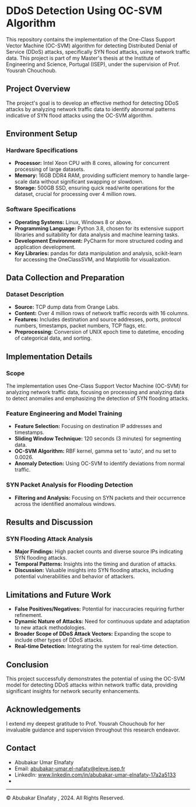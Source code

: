 # DDoS Detection Using OC-SVM Algorithm

This repository contains the implementation of the One-Class Support Vector Machine (OC-SVM) algorithm for detecting Distributed Denial of Service (DDoS) attacks, specifically SYN flood attacks, using network traffic data. This project is part of my Master's thesis at the Institute of Engineering and Science, Portugal (ISEP), under the supervision of Prof. Yousrah Chouchoub.

## Project Overview

The project's goal is to develop an effective method for detecting DDoS attacks by analyzing network traffic data to identify abnormal patterns indicative of SYN flood attacks using the OC-SVM algorithm.

## Environment Setup

### Hardware Specifications

- **Processor:** Intel Xeon CPU with 8 cores, allowing for concurrent processing of large datasets.
- **Memory:** 16GB DDR4 RAM, providing sufficient memory to handle large-scale data without significant swapping or slowdown.
- **Storage:** 500GB SSD, ensuring quick read/write operations for the dataset, crucial for processing over 4 million rows.

### Software Specifications

- **Operating Systems:** Linux, Windows 8 or above.
- **Programming Language:** Python 3.8, chosen for its extensive support libraries and suitability for data analysis and machine learning tasks.
- **Development Environment:** PyCharm for more structured coding and application development.
- **Key Libraries:** pandas for data manipulation and analysis, scikit-learn for accessing the OneClassSVM, and Matplotlib for visualization.

## Data Collection and Preparation

### Dataset Description

- **Source:** TCP dump data from Orange Labs.
- **Content:** Over 4 million rows of network traffic records with 16 columns.
- **Features:** Includes destination and source addresses, ports, protocol numbers, timestamps, packet numbers, TCP flags, etc.
- **Preprocessing:** Conversion of UNIX epoch time to datetime, encoding of categorical data, and sorting.

## Implementation Details

### Scope

The implementation uses One-Class Support Vector Machine (OC-SVM) for analyzing network traffic data, focusing on processing and analyzing data to detect anomalies and emphasizing the detection of SYN flooding attacks.

### Feature Engineering and Model Training

- **Feature Selection:** Focusing on destination IP addresses and timestamps.
- **Sliding Window Technique:** 120 seconds (3 minutes) for segmenting data.
- **OC-SVM Algorithm:** RBF kernel, gamma set to 'auto', and nu set to 0.0026.
- **Anomaly Detection:** Using OC-SVM to identify deviations from normal traffic.

### SYN Packet Analysis for Flooding Detection

- **Filtering and Analysis:** Focusing on SYN packets and their occurrence across the identified anomalous windows.

## Results and Discussion

### SYN Flooding Attack Analysis

- **Major Findings:** High packet counts and diverse source IPs indicating SYN flooding attacks.
- **Temporal Patterns:** Insights into the timing and duration of attacks.
- **Discussion:** Valuable insights into SYN flooding attacks, including potential vulnerabilities and behavior of attackers.

## Limitations and Future Work

- **False Positives/Negatives:** Potential for inaccuracies requiring further refinement.
- **Dynamic Nature of Attacks:** Need for continuous update and adaptation to new attack methodologies.
- **Broader Scope of DDoS Attack Vectors:** Expanding the scope to include other types of DDoS attacks.
- **Real-time Detection:** Integrating the system for real-time detection.

## Conclusion

This project successfully demonstrates the potential of using the OC-SVM model for detecting DDoS attacks within network traffic data, providing significant insights for network security enhancements.

## Acknowledgements

I extend my deepest gratitude to Prof. Yousrah Chouchoub for her invaluable guidance and supervision throughout this research endeavor.

## Contact

- Abubakar Umar Elnafaty
- Email: abubakar-umar.el-nafaty@eleve.isep.fr
- LinkedIn: www.linkedin.com/in/abubakar-umar-elnafaty-17a2a5133
- 

---

© Abubakar Elnafaty , 2024. All Rights Reserved.
